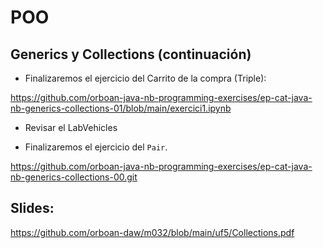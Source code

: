 # POO 

## Generics y Collections (continuación)

- Finalizaremos el ejercicio del Carrito de la compra (Triple):

https://github.com/orboan-java-nb-programming-exercises/ep-cat-java-nb-generics-collections-01/blob/main/exercici1.ipynb

- Revisar el LabVehicles

- Finalizaremos el ejercicio del ``Pair``.

https://github.com/orboan-java-nb-programming-exercises/ep-cat-java-nb-generics-collections-00.git


## Slides:

https://github.com/orboan-daw/m032/blob/main/uf5/Collections.pdf

